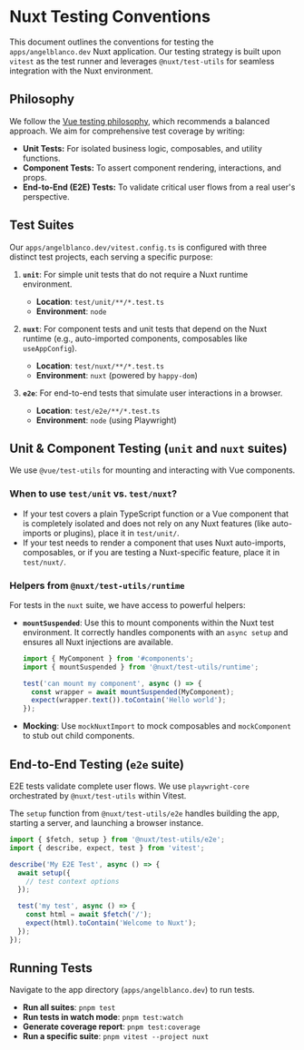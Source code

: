 # Nuxt Testing Conventions

This document outlines the conventions for testing the `apps/angelblanco.dev` Nuxt application. Our testing strategy is built upon `vitest` as the test runner and leverages `@nuxt/test-utils` for seamless integration with the Nuxt environment.

## Philosophy

We follow the [Vue testing philosophy](https://vue-test-utils.vuejs.org/guide/#what-to-test), which recommends a balanced approach. We aim for comprehensive test coverage by writing:

- **Unit Tests:** For isolated business logic, composables, and utility functions.
- **Component Tests:** To assert component rendering, interactions, and props.
- **End-to-End (E2E) Tests:** To validate critical user flows from a real user's perspective.

## Test Suites

Our `apps/angelblanco.dev/vitest.config.ts` is configured with three distinct test projects, each serving a specific purpose:

1.  **`unit`**: For simple unit tests that do not require a Nuxt runtime environment.
    - **Location**: `test/unit/**/*.test.ts`
    - **Environment**: `node`

2.  **`nuxt`**: For component tests and unit tests that depend on the Nuxt runtime (e.g., auto-imported components, composables like `useAppConfig`).
    - **Location**: `test/nuxt/**/*.test.ts`
    - **Environment**: `nuxt` (powered by `happy-dom`)

3.  **`e2e`**: For end-to-end tests that simulate user interactions in a browser.
    - **Location**: `test/e2e/**/*.test.ts`
    - **Environment**: `node` (using Playwright)

## Unit & Component Testing (`unit` and `nuxt` suites)

We use `@vue/test-utils` for mounting and interacting with Vue components.

### When to use `test/unit` vs. `test/nuxt`?

- If your test covers a plain TypeScript function or a Vue component that is completely isolated and does not rely on any Nuxt features (like auto-imports or plugins), place it in `test/unit/`.
- If your test needs to render a component that uses Nuxt auto-imports, composables, or if you are testing a Nuxt-specific feature, place it in `test/nuxt/`.

### Helpers from `@nuxt/test-utils/runtime`

For tests in the `nuxt` suite, we have access to powerful helpers:

- **`mountSuspended`**: Use this to mount components within the Nuxt test environment. It correctly handles components with an `async setup` and ensures all Nuxt injections are available.

  ```typescript
  import { MyComponent } from '#components';
  import { mountSuspended } from '@nuxt/test-utils/runtime';

  test('can mount my component', async () => {
    const wrapper = await mountSuspended(MyComponent);
    expect(wrapper.text()).toContain('Hello world');
  });
  ```

- **Mocking**: Use `mockNuxtImport` to mock composables and `mockComponent` to stub out child components.

## End-to-End Testing (`e2e` suite)

E2E tests validate complete user flows. We use `playwright-core` orchestrated by `@nuxt/test-utils` within Vitest.

The `setup` function from `@nuxt/test-utils/e2e` handles building the app, starting a server, and launching a browser instance.

```typescript
import { $fetch, setup } from '@nuxt/test-utils/e2e';
import { describe, expect, test } from 'vitest';

describe('My E2E Test', async () => {
  await setup({
    // test context options
  });

  test('my test', async () => {
    const html = await $fetch('/');
    expect(html).toContain('Welcome to Nuxt');
  });
});
```

## Running Tests

Navigate to the app directory (`apps/angelblanco.dev`) to run tests.

- **Run all suites**: `pnpm test`
- **Run tests in watch mode**: `pnpm test:watch`
- **Generate coverage report**: `pnpm test:coverage`
- **Run a specific suite**: `pnpm vitest --project nuxt`
